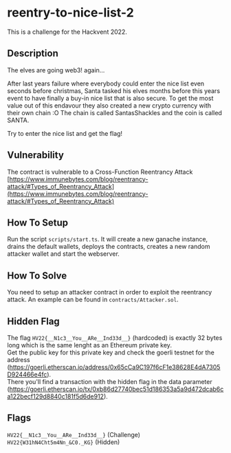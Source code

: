 # reentry-to-nice-list-2

This is a challenge for the Hackvent 2022.

## Description

The elves are going web3! again...

After last years failure where everybody could enter the nice list even seconds before christmas, Santa tasked his elves months before this years event to have finally a buy-in nice list that is also secure.
To get the most value out of this endavour they also created a new crypto currency with their own chain :O
The chain is called SantasShackles and the coin is called SANTA.

Try to enter the nice list and get the flag!

## Vulnerability

The contract is vulnerable to a Cross-Function Reentrancy Attack [https://www.immunebytes.com/blog/reentrancy-attack/#Types_of_Reentrancy_Attack](https://www.immunebytes.com/blog/reentrancy-attack/#Types_of_Reentrancy_Attack)

## How To Setup

Run the script `scripts/start.ts`. It will create a new ganache instance, drains the default wallets, deploys the contracts, creates a new random attacker wallet and start the webserver.

## How To Solve

You need to setup an attacker contract in order to exploit the reentrancy attack. An example can be found in `contracts/Attacker.sol`.

## Hidden Flag

The flag `HV22{__N1c3__You__ARe__Ind33d__}` (hardcoded) is exactly 32 bytes long which is the same lenght as an Ethereum private key.  
Get the public key for this private key and check the goerli testnet for the address (https://goerli.etherscan.io/address/0x65cCa9C197f6cF1e38628E4dA7305D924466e4fc).  
There you'll find a transaction with the hidden flag in the data parameter (https://goerli.etherscan.io/tx/0xb86d27740bec51d186353a5a9d472dcab6ca122becf129d8840c181f5d6de912).

## Flags

`HV22{__N1c3__You__ARe__Ind33d__}` (Challenge)
`HV22{W31hN4Cht5m4Nn_&C0._KG}` (Hidden)
